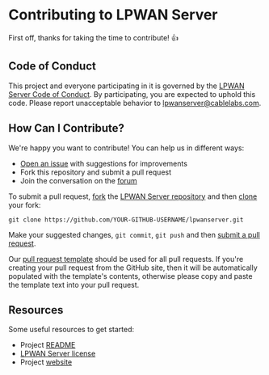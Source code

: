# Contributing to LPWAN Server

First off, thanks for taking the time to contribute! :+1:

## Code of Conduct

This project and everyone participating in it is governed by the
[LPWAN Server Code of Conduct][1]. By participating, you are
expected to uphold this code. Please report unacceptable behavior to
[lpwanserver@cablelabs.com][2].

[1]: CODE_OF_CONDUCT.md
[2]: mailto:lpwanserver@cablelabs.com

## How Can I Contribute?

We're happy you want to contribute! You can help us in different ways:

- [Open an issue][3] with suggestions for improvements
- Fork this repository and submit a pull request
- Join the conversation on the [forum][5]

[3]: https://github.com/cablelabs/lpwanserver/issues
[5]: http://forum.lpwanserver.com/

To submit a pull request, [fork][6] the [LPWAN Server repository][7] and then
[clone][8] your fork:

```
git clone https://github.com/YOUR-GITHUB-USERNAME/lpwanserver.git
```

[6]: https://help.github.com/articles/fork-a-repo/
[7]: https://github.com/cablelabs/lpwanserver
[8]: https://help.github.com/articles/cloning-a-repository/

Make your suggested changes, `git commit`, `git push` and then [submit a pull request][9].

[9]: https://github.com/cablelabs/lpwanserver/compare

Our [pull request template][13] should be used for all pull requests. If you're
creating your pull request from the GitHub site, then it will be automatically
populated with the template's contents, otherwise please copy and paste the
template text into your pull request.

[13]: PULL_REQUEST_TEMPLATE.md

## Resources

Some useful resources to get started:
- Project [README][10]
- [LPWAN Server license][11]
- Project [website][12]

[10]: README.md
[11]: LICENSE
[12]: http://lpwanserver.com/
